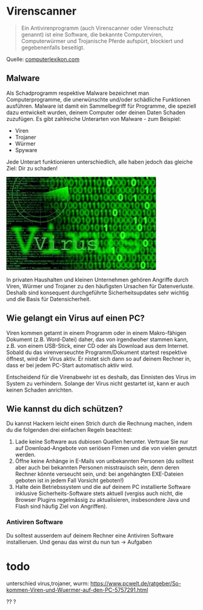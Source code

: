 # Virenscanner

> Ein Antivirenprogramm (auch Virenscanner oder Virenschutz genannt) ist eine Software, die bekannte Computerviren, Computerwürmer und Trojanische Pferde aufspürt, blockiert und gegebenenfalls beseitigt.

Quelle: [computerlexikon.com](https://www.computerlexikon.com/was-ist-virenscanner)


## Malware

Als Schadprogramm respektive Malware bezeichnet man Computerprogramme, die unerwünschte und/oder schädliche Funktionen ausführen. Malware ist damit ein Sammelbegriff für Programme, die speziell dazu entwickelt wurden, deinem Computer oder deinen Daten Schaden zuzufügen. Es gibt zahlreiche Unterarten von Malware - zum Beispiel: 
-  Viren 
- Trojaner 
- Würmer 
- Spyware

Jede Unterart funktionieren unterschiedlich, alle haben jedoch das gleiche Ziel: Dir zu schaden! 

![Bild Code](res/virus-code.jpg)

In privaten Haushalten und kleinen Unternehmen gehören Angriffe durch Viren, Würmer und Trojaner zu den häufigsten Ursachen für Datenverluste. Deshalb sind konsequent durchgeführte Sicherheitsupdates sehr wichtig und die Basis für Datensicherheit.

## Wie gelangt ein Virus auf einen PC? 

[comment]:https://www.tecchannel.de/a/computerviren-grundlagen,401215,3


Viren kommen getarnt in einem Programm oder in einem Makro-fähigen Dokument (z.B. Word-Datei) daher, das von irgendwoher stammen kann, z.B. von einem USB-Stick, einer CD oder als Download aus dem Internet. Sobald du das virenverseuchte Programm/Dokument startest respektive öffnest, wird der Virus aktiv. Er nistet sich dann so auf deinem Rechner in, dass er bei jedem PC-Start automatisch aktiv wird. 

Entscheidend für die Virenabwehr ist es deshalb, das Einnisten des Virus im System zu verhindern. Solange der Virus nicht gestartet ist, kann er auch keinen Schaden anrichten. 

## Wie kannst du dich schützen? 

Du kannst Hackern leicht einen Strich durch die Rechnung machen, indem du die folgenden drei einfachen Regeln beachtest: 

1. Lade keine Software aus dubiosen Quellen herunter. Vertraue Sie nur auf Download-Angebote von seriösen Firmen und die von vielen genutzt werden. 
2. Öffne keine Anhänge in E-Mails von unbekannten Personen (du solltest aber auch bei bekannten Personen misstrauisch sein, denn deren Rechner könnte verseucht sein, und: bei angehängten EXE-Dateien geboten ist in jedem Fall Vorsicht geboten!)
3. Halte dein Betriebssystem und die auf deinem PC installierte Software inklusive Sicherheits-Software stets aktuell (vergiss auch nicht, die Browser Plugins regelmässig zu aktualisieren, insbesondere Java und Flash sind häufig Ziel von Angriffen).   

### Antiviren Software 

Du solltest ausserdem auf deinem Rechner eine Antiviren Software installieruen. Und genau das wirst du nun tun -> Aufgaben 


# todo

unterschied virus,trojaner, wurm: https://www.pcwelt.de/ratgeber/So-kommen-Viren-und-Wuermer-auf-den-PC-5757291.html 

?? ?